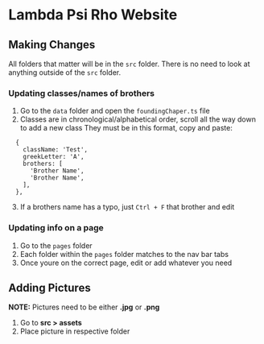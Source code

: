 # Lambda Psi Rho Website

## Making Changes

All folders that matter will be in the `src` folder.
There is no need to look at anything outside of the `src` folder.

### Updating classes/names of brothers
1. Go to the `data` folder and open the `foundingChaper.ts` file
2. Classes are in chronological/alphabetical order, scroll all the way down to add a new class
They must be in this format, copy and paste:
```
  {
    className: 'Test',
    greekLetter: 'A',
    brothers: [
      'Brother Name',
      'Brother Name',
    ],
  },
```
3. If a brothers name has a typo, just `Ctrl + F` that brother and edit

### Updating info on a page
1. Go to the `pages` folder
2. Each folder within the `pages` folder matches to the nav bar tabs
3. Once youre on the correct page, edit or add whatever you need

## Adding Pictures

**NOTE:** Pictures need to be either **.jpg** or **.png**
1. Go to **src > assets**
2. Place picture in respective folder
